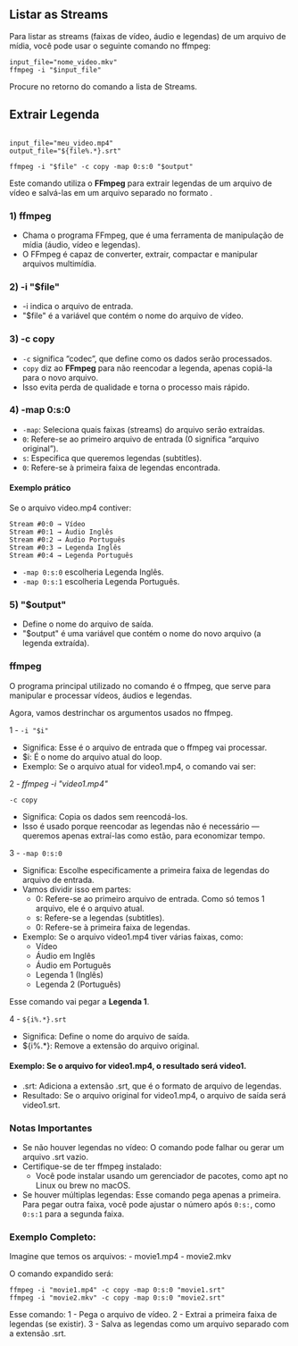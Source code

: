 ## Listar as Streams

Para listar as streams (faixas de vídeo, áudio e legendas) de um arquivo de mídia, você pode usar o seguinte comando no ffmpeg:

```shell
input_file="nome_video.mkv"
ffmpeg -i "$input_file"
```
Procure no retorno do comando a lista de Streams.


## Extrair Legenda

```shell

input_file="meu_video.mp4"
output_file="${file%.*}.srt"

ffmpeg -i "$file" -c copy -map 0:s:0 "$output"

```

Este comando utiliza o **FFmpeg** para extrair legendas de um arquivo de vídeo e salvá-las em um arquivo separado no formato .

### 1) ffmpeg

- Chama o programa FFmpeg, que é uma ferramenta de manipulação de mídia (áudio, vídeo e legendas).
- O FFmpeg é capaz de converter, extrair, compactar e manipular arquivos multimídia.

### 2) -i "$file"

- -i indica o arquivo de entrada.
- "$file" é a variável que contém o nome do arquivo de vídeo.


### 3) -c copy

- ```-c``` significa “codec”, que define como os dados serão processados.
- ```copy``` diz ao **FFmpeg** para não reencodar a legenda, apenas copiá-la para o novo arquivo.
- Isso evita perda de qualidade e torna o processo mais rápido.


### 4) -map 0:s:0

- ```-map```: Seleciona quais faixas (streams) do arquivo serão extraídas.
- ```0```: Refere-se ao primeiro arquivo de entrada (0 significa “arquivo original”).
- ```s```: Especifica que queremos legendas (subtitles).
- ```0```: Refere-se à primeira faixa de legendas encontrada.

  
#### Exemplo prático

Se o arquivo video.mp4 contiver:

```
Stream #0:0 → Vídeo
Stream #0:1 → Áudio Inglês
Stream #0:2 → Áudio Português
Stream #0:3 → Legenda Inglês
Stream #0:4 → Legenda Português
```

- ```-map 0:s:0``` escolheria Legenda Inglês.
- ```-map 0:s:1``` escolheria Legenda Português.


### 5) "$output"

- Define o nome do arquivo de saída.
- "$output" é uma variável que contém o nome do novo arquivo (a legenda extraída).







### ffmpeg

O programa principal utilizado no comando é o ffmpeg, que serve para manipular e processar vídeos, áudios e legendas.

Agora, vamos destrinchar os argumentos usados no ffmpeg.

1 - ```-i "$i"```
- Significa: Esse é o arquivo de entrada que o ffmpeg vai processar.
- $i: É o nome do arquivo atual do loop.
- Exemplo: Se o arquivo atual for video1.mp4, o comando vai ser:

2 - *ffmpeg -i "video1.mp4"*

```-c copy```
- Significa: Copia os dados sem reencodá-los.
- Isso é usado porque reencodar as legendas não é necessário — queremos apenas extraí-las como estão, para economizar tempo.

3 - ```-map 0:s:0```
- Significa: Escolhe especificamente a primeira faixa de legendas do arquivo de entrada.
- Vamos dividir isso em partes:
	- 0: Refere-se ao primeiro arquivo de entrada. Como só temos 1 arquivo, ele é o arquivo atual.
	- s: Refere-se a legendas (subtitles).
	- 0: Refere-se à primeira faixa de legendas.
- Exemplo: Se o arquivo video1.mp4 tiver várias faixas, como:
	- Vídeo
	- Áudio em Inglês
	- Áudio em Português
	- Legenda 1 (Inglês)
	- Legenda 2 (Português)
   
Esse comando vai pegar a **Legenda 1**.

4 - ```${i%.*}.srt```
- Significa: Define o nome do arquivo de saída.
- ${i%.*}: Remove a extensão do arquivo original.

#### Exemplo: Se o arquivo for video1.mp4, o resultado será video1.
- .srt: Adiciona a extensão .srt, que é o formato de arquivo de legendas.
- Resultado:
Se o arquivo original for video1.mp4, o arquivo de saída será video1.srt.

### Notas Importantes
- Se não houver legendas no vídeo: O comando pode falhar ou gerar um arquivo .srt vazio.
- Certifique-se de ter ffmpeg instalado:
	- Você pode instalar usando um gerenciador de pacotes, como apt no Linux ou brew no macOS.
- Se houver múltiplas legendas: Esse comando pega apenas a primeira. Para pegar outra faixa, você pode ajustar o número após ```0:s:```, como ```0:s:1``` para a segunda faixa.


### Exemplo Completo:

Imagine que temos os arquivos:
	- movie1.mp4
	- movie2.mkv

O comando expandido será:
```
ffmpeg -i "movie1.mp4" -c copy -map 0:s:0 "movie1.srt"
ffmpeg -i "movie2.mkv" -c copy -map 0:s:0 "movie2.srt"
```
Esse comando:
1 - Pega o arquivo de vídeo.
2 - Extrai a primeira faixa de legendas (se existir).
3 - Salva as legendas como um arquivo separado com a extensão .srt.


